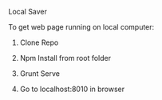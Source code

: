 Local Saver

To get web page running on local computer:

1. Clone Repo

2. Npm Install from root folder

3. Grunt Serve

4. Go to localhost:8010 in browser

